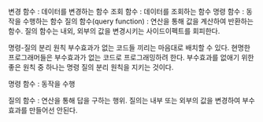 변경 함수 : 데이터를 변경하는 함수
조회 함수 : 데이터를 조회하는 함수
명령 함수 : 동작을 수행하는 함수
질의 함수(query function) : 연산을 통해 값을 계산하여 반환하는 함수. 질의 함수는 내외, 외부의 값을 변경시키는 사이드이펙트를 회피한다.


명령-질의 분리 원칙
부수효과가 없는 코드들 끼리는 마음대로 배치할 수 있다. 현명한 프로그래머들은 부수효과가 없는 코드로 프로그래밍하려 한다. 부수효과를 없애기 위한 좋은 원칙 중 하나는 명령 질의 분리 원칙을 지키는 것이다.

명령 함수 : 동작을 수행

질의 함수 : 연산을 통해 답을 구하는 행위. 질의는 내부 또는 외부의 값을 변경하여 부수효과를 만들어선 안된다.